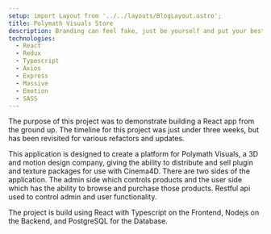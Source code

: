 ```yaml
---
setup: import Layout from '../../layouts/BlogLayout.astro';
title: Polymath Visuals Store
description: Branding can feel fake, just be yourself and put your best forward with a few tips on your GitHub profile.
technologies:
  - React
  - Redux
  - Typescript
  - Axios
  - Express
  - Massive
  - Emotion
  - SASS
---
```


The purpose of this project was to demonstrate building a React app from the ground up. The timeline for this project was just under three weeks, but has been revisited for various refactors and updates.

This application is designed to create a platform for Polymath Visuals, a 3D and motion design company, giving the ability to distribute and sell plugin and texture packages for use with Cinema4D. There are two sides of the application. The admin side which controls products and the user side which has the ability to browse and purchase those products. Restful api used to control admin and user functionality.

The project is build using React with Typescript on the Frontend, Nodejs on the Backend, and PostgreSQL for the Database. 